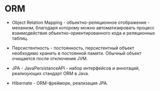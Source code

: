 # ORM

* Object Relation Mapping - объектно-реляционное отображение - механизм, благодаря которому можно автоматизировать процесс взаимодействия объектно-ориентированного кода и реляционных таблиц.

* Персистентность - постоянность, персистентный объект необходимо хранить в постоянной памяти. Обычный объект очищается после отключения JVM.

* JPA - JavaPersistanceAPI - набор интерфейсов и аннотаций, реализующих стандарт ORM в Java.

* Hibernate - ORM-фрейморк, реализация JPA.